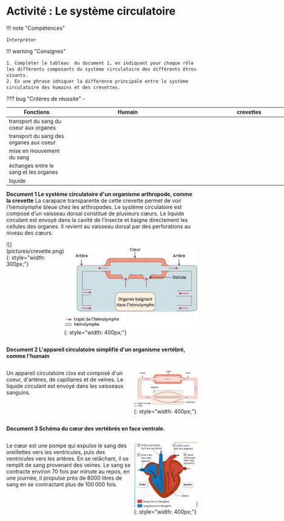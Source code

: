 # Activité : Le système circulatoire

!!! note "Compétences"

    Interpréter 

!!! warning "Consignes"

    1. Compléter le tableau  du document 1, en indiquant pour chaque rôle les différents composants du système circulatoire des différents êtres vivants.
    2. En une phrase idniquer la différence principale entre le système circulatoire des humains et des crevettes.

    
??? bug "Critères de réussite"
    - 


<table style="width:800px">
<thead>
<tr>
<th style="width:20%">Fonctions</th>
<th style="width:40%">Humain</th>
<th style="width:40%">crevettes</th>
</tr>
</thead>
<tbody>
<tr>
<td>transport du sang du coeur aux organes</td>
<td></td>
<td></td>
</tr>
<tr>
<td>transport du sang des organes aux coeur</td>
<td></td>
<td></td>
</tr>
<tr>
<td>mise en mouvement du sang</td>
<td></td>
<td></td>
</tr>
<tr>
<td>échanges entre le sang et les organes</td>
<td></td>
<td></td>
</tr>
<tr>
<td>liquide</td>
<td></td>
<td></td>
</tr>
</tbody>
</table>

**Document  1 Le système circulatoire d'un organisme arthropode, comme la crevette**
La carapace transparente de cette crevette permet de voir l'hémolymphe bleue chez les
arthropodes.
Le système circulatoire est composé d’un vaisseau dorsal constitué de plusieurs cœurs. Le liquide circulant est envoyé dans la cavité de l’insecte et baigne directement les cellules des organes.
Il revient au vaisseau dorsal par des perforations au niveau des cœurs.

<div markdown style="display:flex; flex-direction: row;">
![](pictures/crevette.png){: style="width: 300px;"}


![](pictures/systCircuCrevette.png){: style="width: 400px;"}

</div>


**Document 2 L'appareil circulatoire simplifié d'un organisme vertébré, comme l'humain**
<div markdown style="display:flex; flex-direction: row;">
<div markdown style="display:flex; flex: 2 1 0 ;flex-direction: column;">

Un appareil circulatoire clos est composé d'un coeur, d'artères, de capillaires et de veines. Le liquide circulant est envoyé dans les vaisseaux sanguins.
</div>

<div markdown style="display:flex; flex: 1 1 0 ;flex-direction: column;">

![](pictures/systCircuHumain.png){: style="width: 400px;"}

</div>
</div>


**Document 3 Schéma du cœur des vertébrés en face ventrale.**

<div markdown style="display:flex; flex-direction: row;">
<div markdown style="display:flex; flex: 2 1 0 ;flex-direction: column;">

Le cœur est une pompe qui expulse le sang des oreillettes vers les ventricules, puis des ventricules vers les artères. En se relâchant, il se remplit de sang provenant des veines. Le sang se contracte environ 70 fois par minute au repos, en une journée, il propulse près de 8000 litres de sang en se contractant plus de 100 000 fois.

</div>

<div markdown style="display:flex; flex: 1 1 0 ;flex-direction: column;">


![](pictures/schemaCoeur.png){: style="width: 400px;"}

</div>
</div>

